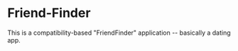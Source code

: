 # Friend-Finder
This is a compatibility-based "FriendFinder" application -- basically a dating app.
